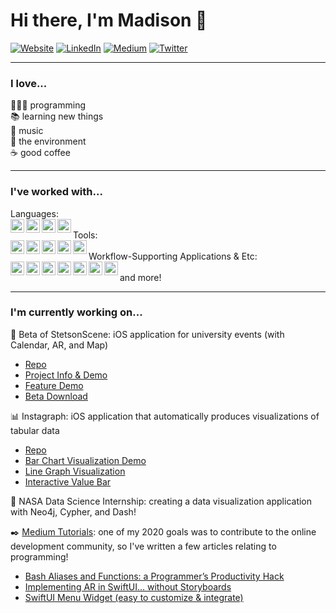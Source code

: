 # Hi there, I'm Madison 👋

<!---### Connect with me!
[🖥][website]
[<img align="left" alt="LinkedIn" width="22px" src="https://cdn.jsdelivr.net/npm/simple-icons@v3/icons/linkedin.svg" />][linkedin]
[<img align="left" alt="Medium" width="22px" src="https://cdn.jsdelivr.net/npm/simple-icons@v3/icons/medium.svg" />][medium]
[<img align="left" alt="Twitter" width="22px" src="https://cdn.jsdelivr.net/npm/simple-icons@v3/icons/twitter.svg" />][twitter]  --->

<!---[🖥][website] Website--->  
[![Website](https://img.shields.io/badge/website-%231ED760.svg?&style=for-the-badge&logoColor=white)](https://madisongipson.com) [![LinkedIn](https://img.shields.io/badge/linkedin-%230077B5.svg?&style=for-the-badge&logo=linkedin&logoColor=white)](https://www.linkedin.com/in/mgip/) [![Medium](https://img.shields.io/badge/medium-%2312100E.svg?&style=for-the-badge&logo=medium&logoColor=white)](https://medium.com/@mmgipson3) [![Twitter](https://img.shields.io/badge/twitter-%231DA1F2.svg?&style=for-the-badge&logo=twitter&logoColor=white)](https://twitter.com/MadisonGipson4)

---

### I love...  
👩🏻‍💻 programming  
📚 learning new things  
🎹 music  
🌿 the environment  
☕️ good coffee   

---

### I've worked with...  
Languages:  
<img align="left" alt="Twitter" width="22px" src="https://cdn.jsdelivr.net/npm/simple-icons@v3/icons/swift.svg" />
<img align="left" alt="Twitter" width="22px" src="https://cdn.jsdelivr.net/npm/simple-icons@v3/icons/python.svg" />
<img align="left" alt="Twitter" width="22px" src="https://cdn.jsdelivr.net/npm/simple-icons@v3/icons/cplusplus.svg" />
<img align="left" alt="Twitter" width="22px" src="https://cdn.jsdelivr.net/npm/simple-icons@v3/icons/java.svg" />  
Tools:  
<img align="left" alt="Twitter" width="22px" src="https://cdn.jsdelivr.net/npm/simple-icons@v3/icons/dash.svg" />
<img align="left" alt="Twitter" width="22px" src="https://cdn.jsdelivr.net/npm/simple-icons@v3/icons/neo4j.svg" />
<img align="left" alt="Twitter" width="22px" src="https://cdn.jsdelivr.net/npm/simple-icons@v3/icons/firebase.svg" />
<img align="left" alt="Twitter" width="22px" src="https://cdn.jsdelivr.net/npm/simple-icons@v3/icons/postgresql.svg" />
<img align="left" alt="Twitter" width="22px" src="https://cdn.jsdelivr.net/npm/simple-icons@v3/icons/apachespark.svg" />  
Workflow-Supporting Applications & Etc:  
<img align="left" alt="Twitter" width="22px" src="https://cdn.jsdelivr.net/npm/simple-icons@v3/icons/xcode.svg" />
<img align="left" alt="Twitter" width="22px" src="https://cdn.jsdelivr.net/npm/simple-icons@v3/icons/visualstudiocode.svg" />
<img align="left" alt="Twitter" width="22px" src="https://cdn.jsdelivr.net/npm/simple-icons@v3/icons/jirasoftware.svg" />
<img align="left" alt="Twitter" width="22px" src="https://cdn.jsdelivr.net/npm/simple-icons@v3/icons/docker.svg" />
<img align="left" alt="Twitter" width="22px" src="https://cdn.jsdelivr.net/npm/simple-icons@v3/icons/git.svg" />
<img align="left" alt="Twitter" width="22px" src="https://cdn.jsdelivr.net/npm/simple-icons@v3/icons/subversion.svg" />
<img align="left" alt="Twitter" width="22px" src="https://cdn.jsdelivr.net/npm/simple-icons@v3/icons/linux.svg" />  
and more!

---

### I'm currently working on...  
📱 Beta of StetsonScene: iOS application for university events (with Calendar, AR, and Map)
- [Repo](https://github.com/ldhough/Stetson-Scene-Showcase)  
- [Project Info & Demo](https://www.youtube.com/watch?v=LQdyA4Y4_qM)  
- [Feature Demo](https://www.youtube.com/watch?v=Y0MAO182c0I)  
- [Beta Download](https://testflight.apple.com/join/KYifINaf)  

📊 Instagraph: iOS application that automatically produces visualizations of tabular data  
- [Repo](https://github.com/mgipson/Instagraph)  
- [Bar Chart Visualization Demo](https://www.youtube.com/watch?v=n56lA2_Rc4Y&feature=emb_logo)  
- [Line Graph Visualization](https://www.youtube.com/watch?v=WF4Gai-JpKY&feature=emb_logo)  
- [Interactive Value Bar](https://www.youtube.com/watch?v=pT0dG35hkLQ&feature=emb_logo)  

🚀 NASA Data Science Internship: creating a data visualization application with Neo4j, Cypher, and Dash!  

✒️ [Medium Tutorials](https://medium.com/@mmgipson3): one of my 2020 goals was to contribute to the online development community, so I've written a few articles relating to programming!  
- [Bash Aliases and Functions: a Programmer’s Productivity Hack](https://medium.com/dev-genius/bash-aliases-and-functions-a-programmers-productivity-hack-1027c65f37)  
- [Implementing AR in SwiftUI… without Storyboards](https://medium.com/dev-genius/implementing-ar-in-swiftui-without-storyboards-ec529ace7ab2)  
- [SwiftUI Menu Widget (easy to customize & integrate)](https://medium.com/dev-genius/swiftui-menu-widget-easy-to-customize-integrate-75a36f067d83)  
